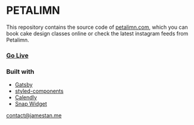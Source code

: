 # PETALIMN

This repository contains the source code of [petalimn.com](https://petalimn.com), which you can book cake design classes online or check the latest instagram feeds from Petalimn.

### [Go Live](https://petalimn.com)

### Built with

- [Gatsby](https://www.gatsbyjs.org/)
- [styled-components](https://www.styled-components.com/)
- [Calendly](https://calendly.com/)
- [Snap Widget](https://snapwidget.com/)


<contact@jamestan.me>